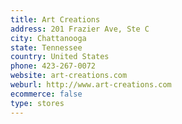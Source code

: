 ```yaml
---
title: Art Creations
address: 201 Frazier Ave, Ste C
city: Chattanooga
state: Tennessee
country: United States
phone: 423-267-0072
website: art-creations.com
weburl: http://www.art-creations.com
ecommerce: false
type: stores
---
```

